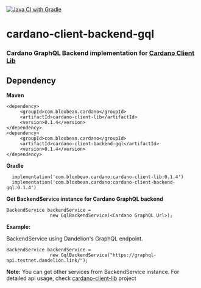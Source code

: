 [![Java CI with Gradle](https://github.com/bloxbean/cardano-client-backend-gql/actions/workflows/gradle.yml/badge.svg)](https://github.com/bloxbean/cardano-client-backend-gql/actions/workflows/gradle.yml)

# cardano-client-backend-gql

### Cardano GraphQL Backend implementation for [Cardano Client Lib](https://github.com/bloxbean/cardano-client-lib)

## Dependency

**Maven**

```
<dependency>
     <groupId>com.bloxbean.cardano</groupId>
     <artifactId>cardano-client-lib</artifactId>
     <version>0.1.4</version>
</dependency>
<dependency>
     <groupId>com.bloxbean.cardano</groupId>
     <artifactId>cardano-client-backend-gql</artifactId>
     <version>0.1.4</version>
</dependency>
```

**Gradle**

```
  implementation('com.bloxbean.cardano:cardano-client-lib:0.1.4')
  implementation('com.bloxbean.cardano:cardano-client-backend-gql:0.1.4')
```

**Get BackendService instance for Cardano GraphQL backend**

```
BackendService backendService =
                new GqlBackendService(<Cardano GraphQL Url>);
```

**Example:**

BackendService using Dandelion's GraphQL endpoint.

```
BackendService backendService =
                new GqlBackendService("https://graphql-api.testnet.dandelion.link/");
```

**Note:** You can get other services from BackendService instance. For detailed api usage, check [cardano-client-lib](https://github.com/bloxbean/cardano-client-lib) project
